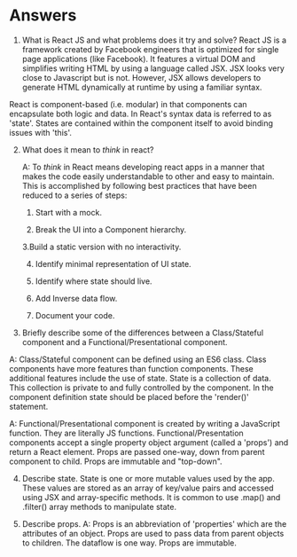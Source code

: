 # Answers

1.  What is React JS and what problems does it try and solve?
React JS is a framework created by Facebook engineers that is optimized for single page applications (like Facebook).  It features a virtual DOM and simplifies writing HTML by using a language called JSX.  JSX looks very close to Javascript but is not.  However, JSX allows developers to generate HTML dynamically at runtime by using a familiar syntax.

React is component-based (i.e. modular) in that components can encapsulate both logic and data.  In React's syntax data is referred to as 'state'.  States are contained within the component itself to avoid binding issues with 'this'.

2.  What does it mean to _think_ in react?  

    A:  To _think_ in React means developing react apps in a manner that makes the code easily understandable to other and easy to maintain.  This is accomplished by following best practices that have been reduced to a series of steps:

    1. Start with a mock.

    2.  Break the UI into a Component hierarchy.

    3.Build a static version with no interactivity.

    4. Identify minimal representation of UI state.

    5.  Identify where state should live.

    6. Add Inverse data flow.

    7.  Document your code.

3.  Briefly describe some of the differences between a Class/Stateful component and a Functional/Presentational component.

  A: Class/Stateful component can be defined using an ES6 class.  Class components have more features than function components.  These additional features include the use of state.  State is a collection of data.  This collection is private to and fully controlled by the component.  In the component definition state should be placed before the 'render()' statement.

  A: Functional/Presentational component is created by writing a JavaScript function.  They are literally JS functions.  Functional/Presentation components accept a single property object argument (called a 'props') and return a React element.  Props are passed one-way, down from parent component to child.  Props are immutable and "top-down".



4.  Describe state.
    State is one or more mutable values used by the app.  These values are stored as an array of key/value pairs and accessed using JSX and array-specific methods.  It is common to use .map() and .filter() array methods to manipulate state.

5.  Describe props.
  A: Props is an abbreviation of 'properties' which are the attributes of an object.  Props are used to pass data from parent objects to children.  The dataflow is one way.  Props are immutable.  
